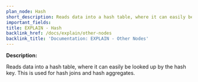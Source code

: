 ```yaml
---
plan_node: Hash
short_description: Reads data into a hash table, where it can easily be looked up by the hash key. This is used for hash joins and hash aggregates.
important_fields:
title: EXPLAIN - Hash
backlink_href: /docs/explain/other-nodes
backlink_title: 'Documentation: EXPLAIN - Other Nodes'
---
```


**Description:**

Reads data into a hash table, where it can easily be looked up by the hash key. This is used for hash joins and hash aggregates.